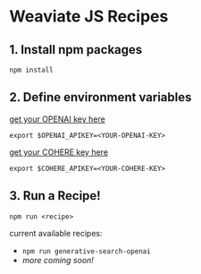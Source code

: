 # Weaviate JS Recipes

## 1. Install npm packages

```
npm install
```
## 2. Define environment variables
[get your OPENAI key here](https://platform.openai.com/account/api-keys)
```
export $OPENAI_APIKEY=<YOUR-OPENAI-KEY>
```

[get your COHERE key here](https://dashboard.cohere.com/api-keys)
```
export $COHERE_APIKEY=<YOUR-COHERE-KEY>
```

## 3. Run a Recipe!

```
npm run <recipe>
```

current available recipes:

- `npm run generative-search-openai`
- _more coming soon!_
